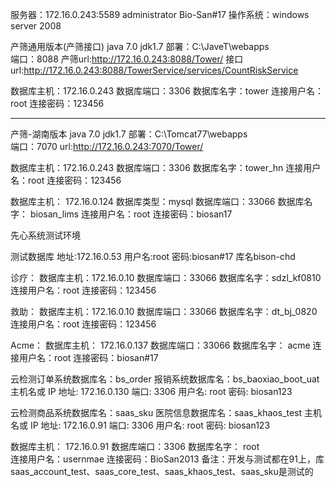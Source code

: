 服务器：172.16.0.243:5589   administrator Bio-San#17
操作系统：windows server 2008

产筛通用版本(产筛接口)
java 7.0  jdk1.7
部署：C:\JaveT\webapps  
端口：8088
产筛url:http://172.16.0.243:8088/Tower/
接口url:http://172.16.0.243:8088/TowerService/services/CountRiskService

数据库主机：172.16.0.243
数据库端口：3306
数据库名字：tower
连接用户名：root
连接密码：123456

--------------------------------------
产筛-湖南版本
java 7.0  jdk1.7
部署：C:\Tomcat77\webapps  
端口：7070
url:http://172.16.0.243:7070/Tower/

数据库主机：172.16.0.243
数据库端口：3306
数据库名字：tower_hn
连接用户名：root
连接密码：123456


数据库主机： 172.16.0.124
数据库类型：mysql
数据库端口：33066
数据库名字： biosan_lims
连接用户名：root
连接密码：biosan17


先心系统测试环境

测试数据库
地址:172.16.0.53
用户名:root
密码:biosan#17
库名bison-chd

诊疗：
数据库主机：172.16.0.10
数据库端口：33066
数据库名字：sdzl_kf0810
连接用户名：root
连接密码：123456

救助：
数据库主机：172.16.0.10
数据库端口：33066
数据库名字：dt_bj_0820
连接用户名：root
连接密码：123456

Acme：
数据库主机： 172.16.0.137
数据库端口：33066
数据库名字： acme
连接用户名：root
连接密码：biosan#17


云检测订单系统数据库名：bs_order
报销系统数据库名：bs_baoxiao_boot_uat
主机名或 IP 地址: 172.16.0.130
端口: 3306
用户名: root
密码: biosan123

云检测商品系统数据库名：saas_sku
医院信息数据库名：saas_khaos_test
主机名或 IP 地址: 172.16.0.91
端口: 3306
用户名: root
密码: biosan123

数据库主机： 172.16.0.91
数据库端口：3306 
数据库名字： root  
连接用户名：usernmae
连接密码：BioSan2013
备注：开发与测试都在91上，库saas_account_test、saas_core_test、saas_khaos_test、saas_sku是测试的



